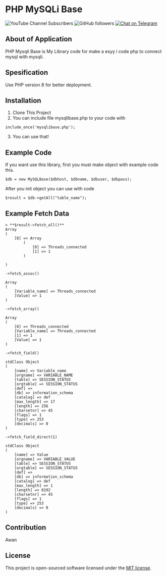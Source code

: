 # PHP MySQLi Base

![YouTube Channel Subscribers](https://img.shields.io/youtube/channel/subscribers/UCJNpJE0aWgc1jV1Edz93pmA?style=social)
![GitHub followers](https://img.shields.io/github/followers/awanz?style=social)
[![Chat on Telegram](https://img.shields.io/badge/Chat%20on-Telegram-brightgreen.svg)](https://t.me/awangram)  

## About of Application

PHP Mysqli Base is My Library code for make a esyy i code php to connect mysql with mysqli.

## Spesification

Use PHP version 8 for better deployment.

## Installation

1. Clone This Project
2. You can include file mysqlibase.php to your code with

`include_once('mysqlibase.php');`

3. You can use that!

## Example Code

If you want use this library, first you must make object with example code this.

`$db = new MySQLBase($dbhost, $dbname, $dbuser, $dbpass);`

After you init object you can use with code

`$result = $db->getAll("table_name");`

## Example Fetch Data

```
> **$result->fetch_all()**
Array
(
    [0] => Array
        (
            [0] => Threads_connected
            [1] => 1
        )

)
```
`->fetch_assoc()`
```
Array
(
    [Variable_name] => Threads_connected
    [Value] => 1
)
```
`->fetch_array()`
```
Array
(
    [0] => Threads_connected
    [Variable_name] => Threads_connected
    [1] => 1
    [Value] => 1
)
```
`->fetch_field()`
```
stdClass Object
(
    [name] => Variable_name
    [orgname] => VARIABLE_NAME
    [table] => SESSION_STATUS
    [orgtable] => SESSION_STATUS
    [def] => 
    [db] => information_schema
    [catalog] => def
    [max_length] => 17
    [length] => 256
    [charsetnr] => 45
    [flags] => 1
    [type] => 253
    [decimals] => 0
)
```

`->fetch_field_direct(1)`
```
stdClass Object
(
    [name] => Value
    [orgname] => VARIABLE_VALUE
    [table] => SESSION_STATUS
    [orgtable] => SESSION_STATUS
    [def] => 
    [db] => information_schema
    [catalog] => def
    [max_length] => 1
    [length] => 8192
    [charsetnr] => 45
    [flags] => 1
    [type] => 253
    [decimals] => 0
)
```


## Contribution

Awan

## License

This project is open-sourced software licensed under the [MIT license](https://opensource.org/licenses/MIT).